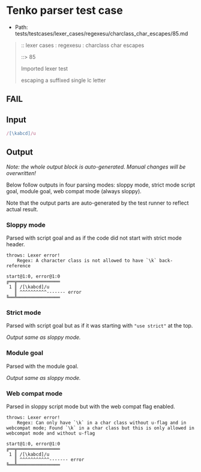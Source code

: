 # Tenko parser test case

- Path: tests/testcases/lexer_cases/regexesu/charclass_char_escapes/85.md

> :: lexer cases : regexesu : charclass char escapes
>
> ::> 85
>
> Imported lexer test
>
> escaping a suffixed single lc letter

## FAIL

## Input

`````js
/[\kabcd]/u
`````

## Output

_Note: the whole output block is auto-generated. Manual changes will be overwritten!_

Below follow outputs in four parsing modes: sloppy mode, strict mode script goal, module goal, web compat mode (always sloppy).

Note that the output parts are auto-generated by the test runner to reflect actual result.

### Sloppy mode

Parsed with script goal and as if the code did not start with strict mode header.

`````
throws: Lexer error!
    Regex: A character class is not allowed to have `\k` back-reference

start@1:0, error@1:0
╔══╦════════════════
 1 ║ /[\kabcd]/u
   ║ ^^^^^^^^^^------- error
╚══╩════════════════

`````

### Strict mode

Parsed with script goal but as if it was starting with `"use strict"` at the top.

_Output same as sloppy mode._

### Module goal

Parsed with the module goal.

_Output same as sloppy mode._

### Web compat mode

Parsed in sloppy script mode but with the web compat flag enabled.

`````
throws: Lexer error!
    Regex: Can only have `\k` in a char class without u-flag and in webcompat mode; Found `\k` in a char class but this is only allowed in webcompat mode and without u-flag

start@1:0, error@1:0
╔══╦════════════════
 1 ║ /[\kabcd]/u
   ║ ^^^^^^^^^^^------- error
╚══╩════════════════

`````


